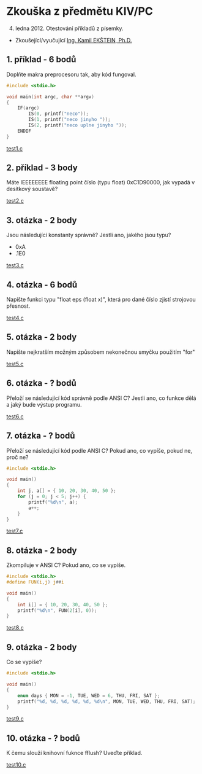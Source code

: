 # Zkouška z předmětu KIV/PC
4. ledna 2012. Otestování příkladů z písemky.

* Zkoušející/vyučující [Ing. Kamil  EKŠTEIN, Ph.D.](https://www.zcu.cz/about/people/?osoba=18388)


## 1. příklad - 6 bodů
Doplňte makra preprocesoru tak, aby kód fungoval. 

```c
#include <stdio.h>

void main(int argc, char **argv)
{
    IF(argc)
        IS(0, printf("neco"));
        IS(1, printf("neco jinyho "));
        IS(2, printf("neco uplne jinyho "));
    ENDIF
}
```

[test1.c](test1.c)


## 2. příklad - 3 body
Máte IEEEEEEEE floating point číslo (typu float) 0xC1D90000, jak vypadá v desítkový soustavě? 

[test2.c](test2.c)

## 3. otázka - 2 body
Jsou následující konstanty správně? Jestli ano, jakého jsou typu?
 * 0xA
 * .1E0

[test3.c](test3.c)

## 4. otázka - 6 bodů
Napište funkci typu "float eps (float x)", která pro dané číslo zjistí
strojovou přesnost.

[test4.c](test4.c)

## 5. otázka - 2 body
Napište nejkratším možným způsobem nekonečnou smyčku použitím "for"

[test5.c](test5.c)

## 6. otázka - ? bodů
Přeloží se následující kód správně podle ANSI C? Jestli ano, co funkce dělá
a jaký bude výstup programu.

[test6.c](test6.c)

## 7. otázka - ? bodů
Přeloží se následující kód podle ANSI C? 
Pokud ano, co vypíše, pokud ne, proč ne?

```c
#include <stdio.h>

void main()
{
    int j, a[] = { 10, 20, 30, 40, 50 };
    for (j = 0; j < 5; j++) {
        printf("%d\n", a);
        a++;
    }
}
```
[test7.c](test7.c)

## 8. otázka - 2 body
Zkompiluje v ANSI C? Pokud ano, co se vypíše.

```c
#include <stdio.h>
#define FUN(i,j) j##i

void main()
{
    int i[] = { 10, 20, 30, 40, 50 };
    printf("%d\n", FUN(2[i], 0));
}
```
[test8.c](test8.c)

## 9. otázka - 2 body
Co se vypíše?

```c
#include <stdio.h>

void main()
{
    enum days { MON = -1, TUE, WED = 6, THU, FRI, SAT };
    printf("%d, %d, %d, %d, %d, %d\n", MON, TUE, WED, THU, FRI, SAT);
}
```
[test9.c](test9.c)

## 10. otázka - ? bodů
K čemu slouží knihovní fuknce fflush? Uveďte příklad.

[test10.c](test10.c)
